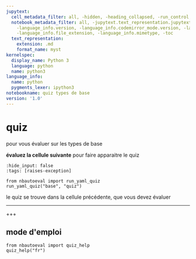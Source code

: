 ```yaml
---
jupytext:
  cell_metadata_filter: all, -hidden, -heading_collapsed, -run_control, -trusted
  notebook_metadata_filter: all, -jupytext.text_representation.jupytext_version, -jupytext.text_representation.format_version,
    -language_info.version, -language_info.codemirror_mode.version, -language_info.codemirror_mode,
    -language_info.file_extension, -language_info.mimetype, -toc
  text_representation:
    extension: .md
    format_name: myst
kernelspec:
  display_name: Python 3
  language: python
  name: python3
language_info:
  name: python
  pygments_lexer: ipython3
notebookname: quiz types de base
version: '1.0'
---
```


# quiz

pour vous évaluer sur les types de base

**évaluez la cellule suivante** pour faire apparaitre le quiz

```{code-cell} ipython3
:hide_input: false
:tags: [raises-exception]

from nbautoeval import run_yaml_quiz
run_yaml_quiz("base", "quiz")
```

le quiz se trouve dans la cellule précédente, que vous devez évaluer
****

+++

## mode d'emploi

```{code-cell} ipython3
from nbautoeval import quiz_help
quiz_help("fr")
```
